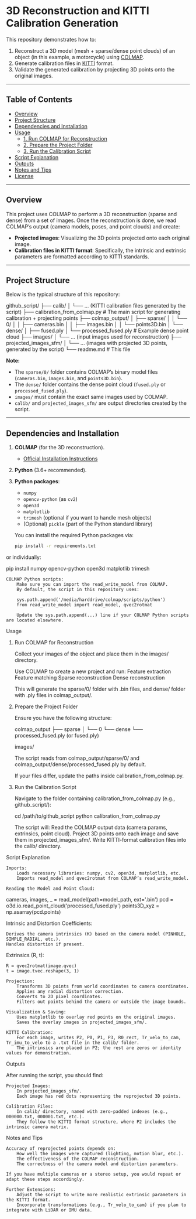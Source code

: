 # 3D Reconstruction and KITTI Calibration Generation

This repository demonstrates how to:
1. Reconstruct a 3D model (mesh + sparse/dense point clouds) of an object (in this example, a motorcycle) using [COLMAP](https://colmap.github.io/).
2. Generate calibration files in [KITTI](http://www.cvlibs.net/datasets/kitti/) format.
3. Validate the generated calibration by projecting 3D points onto the original images.

---

## Table of Contents
- [Overview](#overview)
- [Project Structure](#project-structure)
- [Dependencies and Installation](#dependencies-and-installation)
- [Usage](#usage)
  - [1. Run COLMAP for Reconstruction](#1-run-colmap-for-reconstruction)
  - [2. Prepare the Project Folder](#2-prepare-the-project-folder)
  - [3. Run the Calibration Script](#3-run-the-calibration-script)
- [Script Explanation](#script-explanation)
- [Outputs](#outputs)
- [Notes and Tips](#notes-and-tips)
- [License](#license)

---

## Overview
This project uses COLMAP to perform a 3D reconstruction (sparse and dense) from a set of images. Once the reconstruction is done, we read COLMAP’s output (camera models, poses, and point clouds) and create:
- **Projected images**: Visualizing the 3D points projected onto each original image.
- **Calibration files in KITTI format**: Specifically, the intrinsic and extrinsic parameters are formatted according to KITTI standards.

---

## Project Structure
Below is the typical structure of this repository:

github_script/ ├── calib/ │ └── ... (KITTI calibration files generated by the script) ├── calibration_from_colmap.py # The main script for generating calibration + projecting points ├── colmap_output/ │ ├── sparse/ │ │ └── 0/ │ │ ├── cameras.bin │ │ ├── images.bin │ │ └── points3D.bin │ └── dense/ │ ├── fused.ply │ └── processed_fused.ply # Example dense point cloud ├── images/ │ └── ... (input images used for reconstruction) ├── projected_images_sfm/ │ └── ... (images with projected 3D points, generated by the script) └── readme.md # This file


**Note:**  
- The `sparse/0/` folder contains COLMAP’s binary model files (`cameras.bin`, `images.bin`, and `points3D.bin`).  
- The `dense/` folder contains the dense point cloud (`fused.ply` or `processed_fused.ply`).  
- `images/` must contain the exact same images used by COLMAP.  
- `calib/` and `projected_images_sfm/` are output directories created by the script.

---

## Dependencies and Installation

1. **COLMAP** (for the 3D reconstruction).  
   - [Official Installation Instructions](https://colmap.github.io/install.html)

2. **Python** (3.6+ recommended).
3. **Python packages**:
   - `numpy`
   - `opencv-python` (as `cv2`)
   - `open3d`
   - `matplotlib`
   - `trimesh` (optional if you want to handle mesh objects)
   - (Optional) `pickle` (part of the Python standard library)
   
   You can install the required Python packages via:
   ```bash
   pip install -r requirements.txt

or individually:

pip install numpy opencv-python open3d matplotlib trimesh

    COLMAP Python scripts:
        Make sure you can import the read_write_model from COLMAP.
        By default, the script in this repository uses:

        sys.path.append('/media/harddrive/colmap/scripts/python')
        from read_write_model import read_model, qvec2rotmat

        Update the sys.path.append(...) line if your COLMAP Python scripts are located elsewhere.

Usage
1. Run COLMAP for Reconstruction

    Collect your images of the object and place them in the images/ directory.

    Use COLMAP to create a new project and run:
        Feature extraction
        Feature matching
        Sparse reconstruction
        Dense reconstruction

    This will generate the sparse/0/ folder with .bin files, and dense/ folder with .ply files in colmap_output/.

2. Prepare the Project Folder

    Ensure you have the following structure:

    colmap_output
    ├── sparse
    │   └── 0
    └── dense
        └── processed_fused.ply (or fused.ply)

    images/

    The script reads from colmap_output/sparse/0/ and colmap_output/dense/processed_fused.ply by default.

    If your files differ, update the paths inside calibration_from_colmap.py.

3. Run the Calibration Script

    Navigate to the folder containing calibration_from_colmap.py (e.g., github_script/):

    cd /path/to/github_script
    python calibration_from_colmap.py

    The script will:
        Read the COLMAP output data (camera params, extrinsics, point cloud).
        Project 3D points onto each image and save them in projected_images_sfm/.
        Write KITTI-format calibration files into the calib/ directory.

Script Explanation

    Imports:
        Loads necessary libraries: numpy, cv2, open3d, matplotlib, etc.
        Imports read_model and qvec2rotmat from COLMAP’s read_write_model.

    Reading the Model and Point Cloud:

cameras, images, _ = read_model(path=model_path, ext='.bin')
pcd = o3d.io.read_point_cloud('processed_fused.ply')
points3D_xyz = np.asarray(pcd.points)

Intrinsic and Distortion Coefficients:

    Derives the camera intrinsics (K) based on the camera model (PINHOLE, SIMPLE_RADIAL, etc.).
    Handles distortion if present.

Extrinsics (R, t):

    R = qvec2rotmat(image.qvec)
    t = image.tvec.reshape(3, 1)

    Projection:
        Transforms 3D points from world coordinates to camera coordinates.
        Applies any radial distortion correction.
        Converts to 2D pixel coordinates.
        Filters out points behind the camera or outside the image bounds.

    Visualization & Saving:
        Uses matplotlib to overlay red points on the original images.
        Saves the overlay images in projected_images_sfm/.

    KITTI Calibration:
        For each image, writes P2, P0, P1, P3, R0_rect, Tr_velo_to_cam, Tr_imu_to_velo to a .txt file in the calib/ folder.
        The intrinsics are placed in P2; the rest are zeros or identity values for demonstration.

Outputs

After running the script, you should find:

    Projected Images:
        In projected_images_sfm/.
        Each image has red dots representing the reprojected 3D points.

    Calibration Files:
        In calib/ directory, named with zero-padded indexes (e.g., 000000.txt, 000001.txt, etc.).
        They follow the KITTI format structure, where P2 includes the intrinsic camera matrix.

Notes and Tips

    Accuracy of reprojected points depends on:
        How well the images were captured (lighting, motion blur, etc.).
        The effectiveness of the COLMAP reconstruction.
        The correctness of the camera model and distortion parameters.

    If you have multiple cameras or a stereo setup, you would repeat or adapt these steps accordingly.

    Further Extensions:
        Adjust the script to write more realistic extrinsic parameters in the KITTI format.
        Incorporate transformations (e.g., Tr_velo_to_cam) if you plan to integrate with LiDAR or IMU data.

